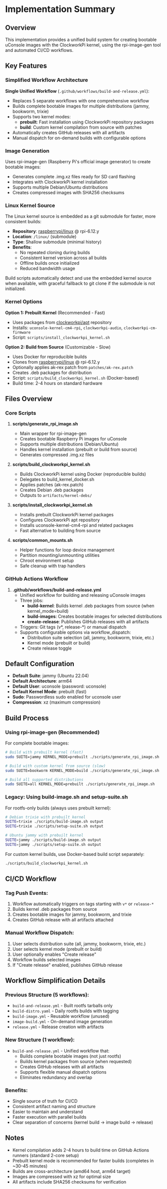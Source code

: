 # Implementation Summary

## Overview

This implementation provides a unified build system for creating bootable uConsole images with the ClockworkPi kernel, using the rpi-image-gen tool and automated CI/CD workflows.

## Key Features

### Simplified Workflow Architecture

**Single Unified Workflow** (`.github/workflows/build-and-release.yml`):
- Replaces 5 separate workflows with one comprehensive workflow
- Builds complete bootable images for multiple distributions (jammy, bookworm, trixie)
- Supports two kernel modes:
  - **prebuilt**: Fast installation using ClockworkPi repository packages
  - **build**: Custom kernel compilation from source with patches
- Automatically creates GitHub releases with all artifacts
- Manual dispatch for on-demand builds with configurable options

### Image Generation

Uses rpi-image-gen (Raspberry Pi's official image generator) to create bootable images:
- Generates complete .img.xz files ready for SD card flashing
- Integrates with ClockworkPi kernel installation
- Supports multiple Debian/Ubuntu distributions
- Creates compressed images with SHA256 checksums

### Linux Kernel Source

The Linux kernel source is embedded as a git submodule for faster, more consistent builds:
- **Repository**: [raspberrypi/linux](https://github.com/raspberrypi/linux) @ rpi-6.12.y
- **Location**: `/linux/` (submodule)
- **Type**: Shallow submodule (minimal history)
- **Benefits**: 
  - No repeated cloning during builds
  - Consistent kernel version across all builds
  - Offline builds once initialized
  - Reduced bandwidth usage

Build scripts automatically detect and use the embedded kernel source when available, with graceful fallback to git clone if the submodule is not initialized.

### Kernel Options

**Option 1: Prebuilt Kernel** (Recommended - Fast)
- Uses packages from [clockworkpi/apt](https://github.com/clockworkpi/apt) repository
- Installs: `uconsole-kernel-cm4-rpi`, `clockworkpi-audio`, `clockworkpi-cm-firmware`
- Script: `scripts/install_clockworkpi_kernel.sh`

**Option 2: Build from Source** (Customizable - Slow)
- Uses Docker for reproducible builds
- Clones from [raspberrypi/linux](https://github.com/raspberrypi/linux) @ rpi-6.12.y
- Optionally applies ak-rex patch from `patches/ak-rex.patch`
- Creates .deb packages for distribution
- Script: `scripts/build_clockworkpi_kernel.sh` (Docker-based)
- Build time: 2-4 hours on standard hardware

## Files Overview

### Core Scripts

1. **scripts/generate_rpi_image.sh**
   - Main wrapper for rpi-image-gen
   - Creates bootable Raspberry Pi images for uConsole
   - Supports multiple distributions (Debian/Ubuntu)
   - Handles kernel installation (prebuilt or build from source)
   - Generates compressed .img.xz files

2. **scripts/build_clockworkpi_kernel.sh**
   - Builds ClockworkPi kernel using Docker (reproducible builds)
   - Delegates to build_kernel_docker.sh
   - Applies patches (ak-rex.patch)
   - Creates Debian .deb packages
   - Outputs to `artifacts/kernel-debs/`

3. **scripts/install_clockworkpi_kernel.sh**
   - Installs prebuilt ClockworkPi kernel packages
   - Configures ClockworkPi apt repository
   - Installs uconsole-kernel-cm4-rpi and related packages
   - Fast alternative to building from source

4. **scripts/common_mounts.sh**
   - Helper functions for loop device management
   - Partition mounting/unmounting utilities
   - Chroot environment setup
   - Safe cleanup with trap handlers

### GitHub Actions Workflow

1. **.github/workflows/build-and-release.yml**
   - Unified workflow for building and releasing uConsole images
   - Three jobs:
     - **build-kernel**: Builds kernel .deb packages from source (when kernel_mode=build)
     - **build-images**: Creates bootable images for selected distributions
     - **create-release**: Publishes GitHub releases with all artifacts
   - Triggers: Git tags (v*, release-*) or manual dispatch
   - Supports configurable options via workflow_dispatch:
     - Distribution suite selection (all, jammy, bookworm, trixie, etc.)
     - Kernel mode (prebuilt or build)
     - Create release toggle

## Default Configuration

- **Default Suite**: jammy (Ubuntu 22.04)
- **Default Architecture**: arm64
- **Default User**: uconsole (password: uconsole)
- **Default Kernel Mode**: prebuilt (fast)
- **Sudo**: Passwordless sudo enabled for uconsole user
- **Compression**: xz (maximum compression)

## Build Process

### Using rpi-image-gen (Recommended)

For complete bootable images:

```bash
# Build with prebuilt kernel (fast)
sudo SUITE=jammy KERNEL_MODE=prebuilt ./scripts/generate_rpi_image.sh

# Build with custom kernel from source (slow)
sudo SUITE=bookworm KERNEL_MODE=build ./scripts/generate_rpi_image.sh

# Build all supported distributions
sudo SUITE=all KERNEL_MODE=prebuilt ./scripts/generate_rpi_image.sh
```

### Legacy: Using build-image.sh and setup-suite.sh

For rootfs-only builds (always uses prebuilt kernel):

```bash
# Debian trixie with prebuilt kernel
SUITE=trixie ./scripts/build-image.sh output
SUITE=trixie ./scripts/setup-suite.sh output

# Ubuntu jammy with prebuilt kernel
SUITE=jammy ./scripts/build-image.sh output
SUITE=jammy ./scripts/setup-suite.sh output
```

For custom kernel builds, use Docker-based build script separately:
```bash
./scripts/build_clockworkpi_kernel.sh
```

## CI/CD Workflow

### Tag Push Events:
1. Workflow automatically triggers on tags starting with `v*` or `release-*`
2. Builds kernel .deb packages from source
3. Creates bootable images for jammy, bookworm, and trixie
4. Creates GitHub release with all artifacts attached

### Manual Workflow Dispatch:
1. User selects distribution suite (all, jammy, bookworm, trixie, etc.)
2. User selects kernel mode (prebuilt or build)
3. User optionally enables "Create release"
4. Workflow builds selected images
5. If "Create release" enabled, publishes GitHub release

## Workflow Simplification Details

### Previous Structure (5 workflows):
- `build-and-release.yml` - Built rootfs tarballs only
- `build-distro.yaml` - Daily rootfs builds with tagging
- `build-image.yml` - Reusable workflow (unused)
- `image-build.yml` - On-demand image generation
- `release.yml` - Release creation with artifacts

### New Structure (1 workflow):
- `build-and-release.yml` - Unified workflow that:
  - Builds complete bootable images (not just rootfs)
  - Builds kernel packages from source (when requested)
  - Creates GitHub releases with all artifacts
  - Supports flexible manual dispatch options
  - Eliminates redundancy and overlap

### Benefits:
- Single source of truth for CI/CD
- Consistent artifact naming and structure
- Easier to maintain and understand
- Faster execution with parallel builds
- Clear separation of concerns (kernel build → image build → release)

## Notes

- Kernel compilation adds 2-4 hours to build time on GitHub Actions runners (standard 2-core setup)
- Prebuilt kernel mode is recommended for faster builds (completes in ~30-45 minutes)
- Builds are cross-architecture (amd64 host, arm64 target)
- Images are compressed with xz for optimal size
- All artifacts include SHA256 checksums for verification
